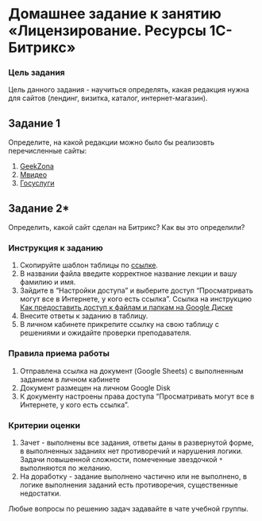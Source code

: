 
# Домашнее задание к занятию  «Лицензирование. Ресурсы 1С-Битрикс»

### Цель задания

Цель данного задания - научиться определять, какая редакция нужна для сайтов (лендинг, визитка, каталог, интернет-магазин).


## Задание 1

Определите, на какой редакции можно было бы реализовть перечисленные сайты:

1. [GeekZona](https://geekzona.ru/)
2. [Мвидео](https://www.mvideo.ru/)
3. [Госуслуги](https://www.gosuslugi.ru/)

## Задание 2*

 Oпределить, какой сайт сделан на Битрикс? Как вы это определили?

### Инструкция к заданию

1. Скопируйте шаблон таблицы по [ссылке](https://docs.google.com/spreadsheets/d/1hp1torGBfwfYuaMTHNinRKIQ2MOGBInFsnAFNdIu-H0/edit?usp=sharing).
2. В названии файла введите корректное название лекции и вашу фамилию и имя.
3. Зайдите в “Настройки доступа” и выберите доступ “Просматривать могут все в Интернете, у кого есть ссылка”. Ссылка на инструкцию [Как предоставить доступ к файлам и папкам на Google Диске](https://support.google.com/docs/answer/2494822?hl=ru&co=GENIE.Platform%3DDesktop)
4. Внесите ответы к заданию в таблицу.
5. В личном кабинете прикрепите ссылку на свою таблицу с решениями и ожидайте проверки преподавателя.

### Правила приема работы

1. Отправлена ссылка на документ (Google Sheets) с выполненным заданием в личном кабинете
2. Документ размещен на личном Google Disk
3. К документу настроены права доступа “Просматривать могут все в Интернете, у кого есть ссылка”.

### Критерии оценки

1. Зачет - выполнены все задания, ответы даны в развернутой форме, в выполненных заданиях нет противоречий и нарушения логики. Задачи повышенной сложности, помеченные звездочкой `*` выполняются по желанию. 
2. На доработку - задание выполнено частично или не выполнено, в логике выполнения заданий есть противоречия, существенные недостатки.


Любые вопросы по решению задач задавайте в чате учебной группы.

